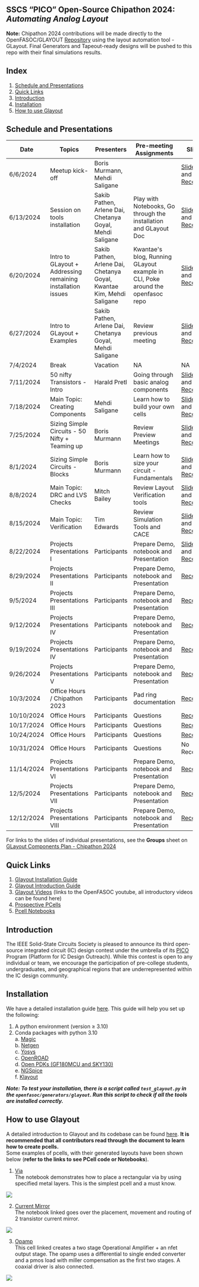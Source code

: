 ## SSCS “PICO” Open-Source Chipathon 2024: *Automating Analog Layout*

**Note:** Chipathon 2024 contributions will be made directly to the OpenFASOC/GLAYOUT [Repository](https://github.com/idea-fasoc/OpenFASOC) using the layout automation tool - GLayout. Final Generators and Tapeout-ready designs will be pushed to this repo with their final simulations results.

## Index 
1. [Schedule and Presentations](#schedule-and-presentations) 
2. [Quick Links](#quick-links)
3. [Introduction](#introduction)
4. [Installation](#installation)
5. [How to use Glayout](#how-to-use-glayout)

## Schedule and Presentations
| Date        | Topics | Presenters | Pre-meeting Assignments | Slides |  
| ----------- | ------ | ---------- | ----------------------- | ------ |
| 6/6/2024 | Meetup kick-off | Boris Murmann, Mehdi Saligane |	| [Slides](https://docs.google.com/presentation/d/e/2PACX-1vTmG5pvXelYR_iVBmbSIYTpEdyP-IAx9KJa-j2uPTUWAdvT-BvkUlgNXKGJ_8Gmdw/pub?start=false&loop=false&delayms=3000) and [Recording](https://ieee.webex.com/ieee/ldr.php?RCID=d9d43662d5be9d63f7a128ad2a317a2e) | 
| 6/13/2024 |	Session on tools installation |	Sakib Pathen, Arlene Dai, Chetanya Goyal, Mehdi Saligane |	Play with Notebooks, Go through the installation and GLayout Doc | [Slides](https://docs.google.com/presentation/d/e/2PACX-1vQBTmXIEmeb9jw-czwUoCni3RChDak-BHy1vTbSrZu50NM4e_f0DllS7znHwj3eHQ/pub?start=false&loop=false&delayms=3000) and [Recording](https://ieee.webex.com/recordingservice/sites/ieee/recording/83f3f46a71124480b6e800487b1a7893/playback) |
| 6/20/2024 | Intro to GLayout + Addressing remaining installation issues |	Sakib Pathen, Arlene Dai, Chetanya Goyal, Kwantae Kim, Mehdi Saligane |	Kwantae's blog, Running GLayout example in CLI, Poke around the openfasoc repo | [Slides](https://docs.google.com/presentation/d/e/2PACX-1vTk7bVKei6T-s2QTc1YKjJITN88SnlizilX3w7ku_OZQMn1Mu00oJd25nxcwHBJ-A/pub?start=false&loop=false&delayms=3000) and [Recording](https://ieee.webex.com/recordingservice/sites/ieee/recording/04a7f21020554339b80122c311d2e05d/playback) |
| 6/27/2024 | Intro to GLayout + Examples |	Sakib Pathen, Arlene Dai, Chetanya Goyal, Mehdi Saligane | Review previous meeting | [Slides](https://docs.google.com/presentation/d/e/2PACX-1vSlwsCp-xx3zRnIhdDArFHgPNbfmaF0_9nMfqEci_Of6uFs5hl8H4HlaMETvBzPHA/pub?start=false&loop=false&delayms=3000) and [Recording](https://ieee.webex.com/recordingservice/sites/ieee/recording/97aececdd94141229a30335f69219802/playback) |	 
| 7/4/2024 | Break |		Vacation | NA | NA |
| 7/11/2024 | 50 nifty Transistors - Intro | Harald Pretl |	Going through basic analog components | [Slides](https://docs.google.com/presentation/d/e/2PACX-1vQcfYPRyPutUAkzxptNnj98OXKUh6RdxXgVyI3eNSk2mPVvkh6Ba9LUQRzOPLPiKw/pub?start=false&loop=false&delayms=3000) and [Recording](https://umich.zoom.us/rec/play/H__tYlRzSPR3gX0Z1Xb11L6JJ3XUWMluDXUrFHIp8CZ2zLPxVDcgz4sAdhUd6fX1x6ix3PYlPDpZIuRI.Ixqch-Ue4Ncu-XOj) |
| 7/18/2024 | Main Topic: Creating Components |	Mehdi Saligane | Learn how to build your own cells | [Slides](https://docs.google.com/presentation/d/e/2PACX-1vQGClNcBwcjwZztb1dwbRx3SuAuOCqvbG0OdvXTo9HZRgNOwTrOOVAl2abp8Ufq5w/pub?start=false&loop=false&delayms=3000) and [Recording](https://us06web.zoom.us/rec/play/tnVSkrCjjau1tICGQ9ue3TiSiL8-gw2HMrSBnzFy7t1ZESZJ4A2rVJjrcCniaJ8Jq1TrK6noR4JEM4am.JnWQGDW6x-5wrtu7) |
| 7/25/2024 | Sizing Simple Circuits - 50 Nifty + Teaming up | Boris Murmann | Review Preview Meetings | [Slides](https://docs.google.com/presentation/d/e/2PACX-1vSLguBdByfrYl4dXrtKhNEulK_ybnILiF-jkwRwuG9YQStD4rTFOme-KROtFEr1gg/pub?start=false&loop=false&delayms=3000) and [Recording](https://us06web.zoom.us/rec/play/goqhuJFpyjlXBr7HatoYrujpmpGkudAgyWSIf4yGWDw-ZPNRjIvhiGPoD417iucc2D--7klMO7A9O0A.rirsDCoaNMN7-l2q) |
| 8/1/2024 | Sizing Simple Circuits - Blocks | Boris Murmann |	Learn how to size your circuit - Fundamentals | [Slides](https://docs.google.com/presentation/d/e/2PACX-1vRsXkpKEN2FEDzwbIBuY0PNdsgYScAbR_Q8w63SJDVIkGk4zOPSOtIKFO_bpm6jJg/pub?start=false&loop=false&delayms=3000) and [Recording](https://us06web.zoom.us/rec/play/5EMZJsylOpYywIvPkbTn2eSFXqEa-aif3Jp9e3ekHdbppKB9N6n8krxz8avcAc61KmNjFoppY4_6U71B.zINoTaohuYSKwjbM) |
| 8/8/2024 | Main Topic: DRC and LVS Checks | Mitch Bailey | Review Layout Verification tools | [Slides](https://docs.google.com/presentation/d/e/2PACX-1vQGYaIdh_FgOfkm8rPeIZrC75k8sY8HMquvljGo5FuBkCaTungL5bWFa1DSSClVZw/pub?start=false&loop=false&delayms=3000) and [Recording](https://us06web.zoom.us/rec/play/OhbfLRulBwPIsJp0E6DcF2IA4eD-UaHt628WkmZSaNM-Y1Dl6ZrpTQB2o73FM9WSbGJG1ZX288uAcCMU.pJIGv3sHQnvC2NZX) |
| 8/15/2024 | Main Topic: Verification |	Tim Edwards | Review Simulation Tools and CACE | [Slides](https://drive.google.com/file/d/13BWRM1gH_l8FQIpBt9abHu8873XtEIEI/view?usp=sharing) and [Recording](https://us06web.zoom.us/rec/share/51TQMvM75-DyuulxK0Nf0jzuT-yAF4ufOE0Zmdy6RhihE2TZYLbB4u9CwMHQAQYz.LxUT23CPxV8EEgZY) |
| 8/22/2024 |	Projects Presentations I | Participants | Prepare Demo, notebook and Presentation | [Slides](https://docs.google.com/presentation/d/1K-4iWb4d57Bc9me4rl629_2RfBr5ykok/pub?start=false&loop=false&delayms=3000) and [Recording](https://us06web.zoom.us/rec/play/MwtftHzPZlRjmC50kO5vEh8WzzS9k4HXnOXzGP2q5YfGtA70MF_qLdPcXlFQaDWoVkxZYPb9lzMEbRva.YJyqe5yovZuid8Y2) |		
| 8/29/2024 |	Projects Presentations II |	Participants | Prepare Demo, notebook and Presentation | [Recording](https://us06web.zoom.us/rec/share/f6vihYRihl9tvHO2xX6I0V2et5925JdWrYzISmFhRqMigLw1252LJpB-6yOqe5G-.VpV-P3oTqhs6idsj) |
| 9/5/2024 |	Projects Presentations III |	Participants | Prepare Demo, notebook and Presentation | [Recording](https://us06web.zoom.us/rec/share/69jqp7_upiKK9cEncjpWAjzXLEFJiXGG5It_VRBGUpGlirz5mM4_UVhTkAs5ZMXW.oZsENBN7E4_hdkZL) |
| 9/12/2024 |	Projects Presentations IV |	Participants | Prepare Demo, notebook and Presentation | [Recording](https://us06web.zoom.us/rec/share/RhCxpJ1MW1pE3q3tmC4xC71jTlDrzOG-299KbDDGBGvE7Titbv_0jWDBQ-JgRuzW.lD0tU-yTM8M2Lj5r) |
| 9/19/2024 |	Projects Presentations IV |	Participants | Prepare Demo, notebook and Presentation | [Recording](https://us06web.zoom.us/rec/share/a7zu69NecWnsh5vcO8h4EhizEdjHCogQ-HZKkZfdYoZZ_ySU0Nwd-bIErgXOCtFw.OhmAp9se_FAzxEUQ) |
| 9/26/2024 |	Projects Presentations V | Participants | Prepare Demo, notebook and Presentation | [Recording](https://us06web.zoom.us/rec/share/v-be6C3t2cfhFYFXjXQ8JgODfNBYrgdmx54EG-AGgRSBGNPqSa2EHvUXFSQaRXpT.On2eNCRVuC4vxCZ-) |
| 10/3/2024 |	Office Hours / Chipathon 2023 |	Participants | Pad ring documentation | [Recording](https://us06web.zoom.us/rec/share/hOkK6KQa7J4iRsXq3nxv6l8bvGGNxGjYF6b_qQEZ791nMiXE5TAIkDqgxTi3clgc.YYoMCgCG7JE71XqY) |
| 10/10/2024 | Office Hours |Participants | Questions | [Recording](https://us06web.zoom.us/rec/share/1wOyEUmdRijTvTdrZ_bKNSFgtR6QT5D1f6xWcKPANFpr-5wlYpXYsB0HnI0TQcj7.DjD-TsTs3EBIvJo1) |
| 10/17/2024 | Office Hours | Participants | Questions | [Recording](https://us06web.zoom.us/rec/share/j1hZPjmJQ5a2DkahaW1SiL7jPplxuTs6hKHE_TL1MDfBYMYzzERsIP6YZ9f47wEq.PFh1zl0JFEl6-Mh7) |
| 10/24/2024 | Office Hours | Participants | Questions | [Recording](https://us06web.zoom.us/rec/share/OqyITchw5LygzMgTxtQaAOHHwehgcek0mdySgIWAjgGJLSRgsG-Q5RY56lyMrMG8._zv2or9vejl1RBEj) |
| 10/31/2024 | Office Hours | Participants | Questions | No Recording |
| 11/14/2024 | Projects Presentations VI | Participants | Prepare Demo, notebook and Presentation | [Recording](https://us06web.zoom.us/rec/share/nfPi2Q8LdFa-VtpImu2zyrMYCjG7ZPuJt8G_hbbEL0dq8RUQBr_U58gat4qEO96j.42ziOLCma7VuGzrP) |
| 12/5/2024 |	Projects Presentations VII | Participants | Prepare Demo, notebook and Presentation | [Recording](https://us06web.zoom.us/rec/share/ApZGOde_xqOL5zPTY0YyEb0rktQCcDgvZjhoB2AlIM5AkPsdjo6R6tI7csffVW7L.lQUwXfIUu9Qrhrtv) |
| 12/12/2024 | Projects Presentations VIII | Participants | Prepare Demo, notebook and Presentation | [Recording](https://us06web.zoom.us/rec/share/pRMLye0F2Ecj-bODsfjq1VWdlnWLqOACra4cDSsHbE-IGy92dABiNJ4s5kFWZzfn.E0kq_jMVg1gbc8qs) |

For links to the slides of individual presentations, see the **Groups** sheet on [GLayout Components Plan - Chipathon 2024](https://docs.google.com/spreadsheets/d/1A_uOKMGtlIYUIwKEbsRSsxBDl7hbfN1CICvdhk3wykc/edit?usp=sharing)

## Quick Links 
1. [Glayout Installation Guide](https://docs.google.com/document/d/161Pstk6R0ECvJJNA-SJqtLt_VpfH_s84sYTyvpQQbl8/edit?usp=sharing)
2. [Glayout Introduction Guide](https://docs.google.com/document/d/1vdw3_tFQGgvZGH7e2K7p9UVJA92clISRoUobgk_HHyo/edit?usp=sharing)
3. [Glayout Videos](https://www.youtube.com/@OpenFASOC) (links to the OpenFASOC youtube, all introductory videos can be found here)
4. [Prospective PCells](https://docs.google.com/spreadsheets/d/12O-WoqSlHhPshN3-2ph_LZLXPteRHmBOlMnybfmNyzg/edit?usp=sharing)
5. [Pcell Notebooks](https://github.com/idea-fasoc/OpenFASOC/tree/7dc5eb42cec94c02b74e72483df6fdc2b2603fb9/docs/source/notebooks/glayout)

## Introduction 
The IEEE Solid-State Circuits Society is pleased to announce its third open-source integrated circuit (IC) design contest under the umbrella of its [PICO](https://sscs.ieee.org/about/solid-state-circuits-directions/sscs-pico-program) Program (Platform for IC Design Outreach). While this contest is open to any individual or team, we encourage the participation of pre-college students, undergraduates, and geographical regions that are underrepresented within the IC design community.

## Installation 
We have a detailed installation guide [here](https://docs.google.com/document/d/1vdw3_tFQGgvZGH7e2K7p9UVJA92clISRoUobgk_HHyo/edit#heading=h.7qf3y8j2h17c). This guide will help you set up the following: 
1. A python environment (version $\ge$ 3.10)
2. Conda packages with python 3.10  
a. [Magic](http://opencircuitdesign.com/magic/)  
b. [Netgen](http://opencircuitdesign.com/netgen/)  
c. [Yosys](https://yosyshq.net/yosys/)  
c. [OpenROAD](https://theopenroadproject.org/)  
d. [Open PDKs (GF180MCU and SKY130)](https://github.com/RTimothyEdwards/open_pdks)  
e. [NGSpice](http://ngspice.sourceforge.net/)  
f. [Klayout](https://www.klayout.de/)  
  
***Note: To test your installation, there is a script called `test_glayout.py` in the `openfasoc/generators/glayout`. Run this script to check if all the tools are installed correctly.***  

## How to use Glayout
A detailed introduction to Glayout and its codebase can be found [here](https://docs.google.com/document/d/161Pstk6R0ECvJJNA-SJqtLt_VpfH_s84sYTyvpQQbl8/edit#heading=h.qs32jgwr6ax). **It is recommended that all contributors read through the document to learn how to create pcells.**   
Some examples of pcells, with their generated layouts have been shown below (**refer to the links to see PCell code or Notebooks**).  

1. [Via](https://github.com/idea-fasoc/OpenFASOC/blob/7dc5eb42cec94c02b74e72483df6fdc2b2603fb9/docs/source/notebooks/glayout/GLayout_Via.ipynb)  
The notebook demonstrates how to place a rectangular via by using specified metal layers. This is the simplest pcell and a must know.  

<img align="center" src="figures/via.png">  


2. [Current Mirror](https://github.com/idea-fasoc/OpenFASOC/blob/7dc5eb42cec94c02b74e72483df6fdc2b2603fb9/docs/source/notebooks/glayout/GLayout_Cmirror.ipynb)  
The notebook linked goes over the placement, movement and routing of 2 transistor current mirror. 

<img align="center" src="figures/current_mirror_2t.png"/>



3. [Opamp](https://github.com/idea-fasoc/OpenFASOC/tree/7dc5eb42cec94c02b74e72483df6fdc2b2603fb9/openfasoc/generators/glayout/glayout/flow/blocks/opamp)  
This cell linked creates a two stage Operational Amplifier + an nfet output stage. The opamp uses a differential to single ended converter and a pmos load with miller compensation as the first two stages. A coaxial driver is also connected.  

<img align="center" src="figures/opamp.png"/>
